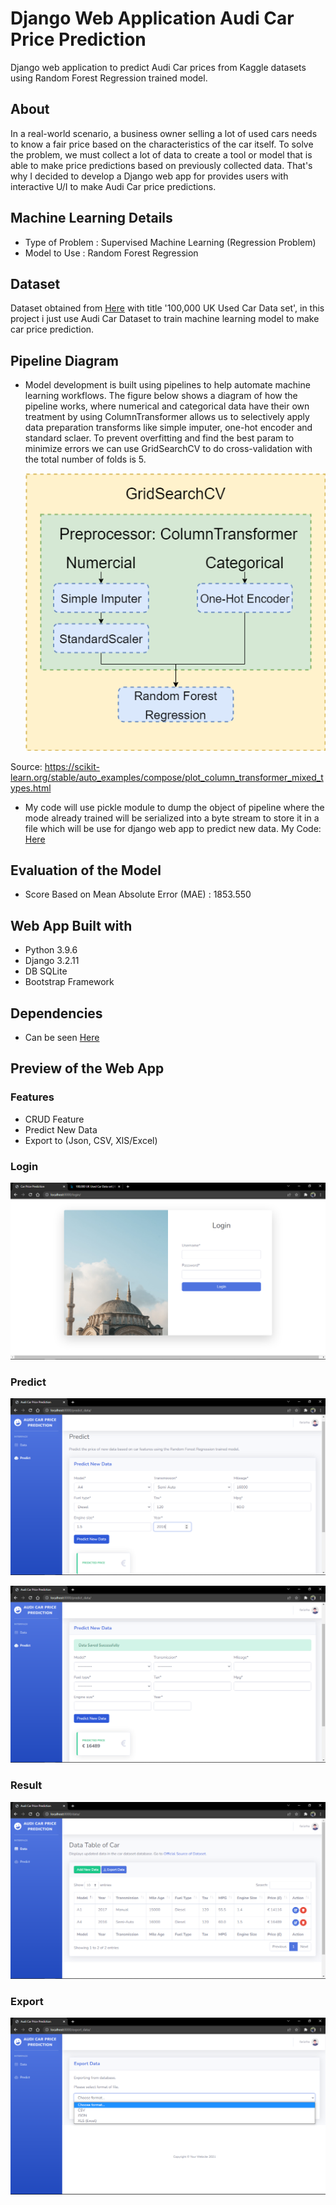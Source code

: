 # Django Web Application Audi Car Price Prediction
Django web application to predict Audi Car prices from Kaggle datasets using Random Forest Regression trained model.

## About
In a real-world scenario, a business owner selling a lot of used cars needs to know a fair price based on the characteristics of the car itself. To solve the problem, we must
collect a lot of data to create a tool or model that is able to make price predictions based on previously collected data. That's why I decided to develop a Django web app for
provides users with interactive U/I to make Audi Car price predictions.

## Machine Learning Details
 
  - Type of Problem : Supervised Machine Learning (Regression Problem)
  - Model to Use   : Random Forest Regression

## Dataset
Dataset obtained from [Here](https://www.kaggle.com/adityadesai13/used-car-dataset-ford-and-mercedes) with title '100,000 UK Used Car Data set', in this project i just use
Audi Car Dataset to train machine learning model to make car price prediction.

## Pipeline Diagram
   
   - Model development is built using pipelines to help automate machine learning workflows. The figure below shows a diagram of how the pipeline works, where numerical and categorical data have their own treatment by using ColumnTransformer allows us to selectively apply data preparation transforms like simple imputer, one-hot encoder and standard sclaer. To prevent overfitting and find the best param to minimize errors we can use GridSearchCV to do cross-validation with the total number of folds is 5.
   
        ![Diagram Pipeline](screenshot/pipeline_diagram.png)
   
   Source: https://scikit-learn.org/stable/auto_examples/compose/plot_column_transformer_mixed_types.html
   
   - My code will use pickle module to dump the object of pipeline where the mode already trained will be serialized into a byte stream to store it in a file which will be use for django web app to predict new data.
   My Code: [Here](jupyter-notebook/Audi_Car_Price_Prediction.ipynb)
  
## Evaluation of the Model

  - Score Based on Mean Absolute Error (MAE) : 1853.550

## Web App Built with
* Python 3.9.6
* Django 3.2.11
* DB SQLite
* Bootstrap Framework

## Dependencies
* Can be seen [Here](requirements.txt)

## Preview of the Web App

### Features
* CRUD Feature
* Predict New Data
* Export to (Json, CSV, XlS/Excel)

### Login

   ![Login](screenshot/login.png)


### Predict

   ![Insert Data](screenshot/predict_insert.png)
   
   
   ![Result Insert](screenshot/predict_result_1.png)

### Result

   ![Result Data](screenshot/predict_result_2.png)
   
   
### Export

   ![Export Data](screenshot/export_data.png)
